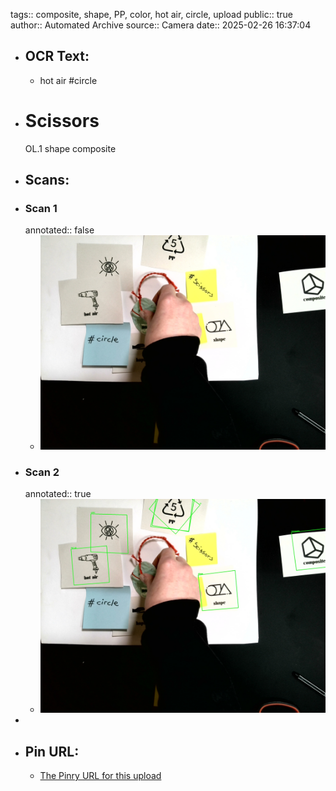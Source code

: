 tags:: composite, shape, PP, color, hot air, circle, upload
public:: true
author:: Automated Archive
source:: Camera
date:: 2025-02-26 16:37:04

- ## OCR Text:
	- hot air
	  #circle
- # Scissors
   OL.1
   shape
   composite
- ## Scans:
- ### Scan 1
  annotated:: false
	- ![./assets/scans/2025-02-26T16-37-04-3926.jpg](./assets/scans/2025-02-26T16-37-04-3926.jpg)
- ### Scan 2
  annotated:: true
	- ![./assets/scans/2025-02-26T16-37-04-4222.jpg](./assets/scans/2025-02-26T16-37-04-4222.jpg)
-
- ## Pin URL:
	- [The Pinry URL for this upload](https://pinry.petau.net/pins/120/)